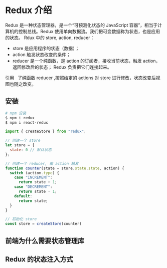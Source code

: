 # Redux 介绍

Redux 是一种状态管理器，是一个“可预测化状态的 JavaScript 容器”，相当于计算机的控制总线。Redux 使用单向数据流。我们把可变数据称为状态，也是应用的状态。
Rdux 中的 store, action, reducer：

* store 是应用程序的状态（数据）；
* action 触发状态改变的条件；
* reducer 是一个纯函数，是 action 的订阅者，接收当前状态，触发 action，返回修改后的状态；
  Redux 负责把它们连接起来。

引用   了纯函数 reducer ,按照给定的 actions 对 store 进行修改，状态改变后视图也随之改变。

## 安装

```sh
# npm 安装
$ npm i redux
$ npm i react-redux
```

```javascript
import { createStore } from "redux";

// 创建一个 store
let store = {
  state: 0 // 默认状态
};

// 创建一个 reducer, 由 action 触发
function counter(state = store.state.state, action) {
  switch (action.type) {
    case "INCREMENT":
      return state + 1;
    case "DECREMENT":
      return state - 1;
    default:
      return state;
  }
}

// 初始化 store
const store = createStore(counter)
```

## 前端为什么需要状态管理库

## Redux 的状态注入方式
